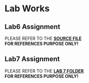 # Lab Works
## Lab6 Assignment
PLEASE REFER TO THE [**SOURCE FILE**](https://github.com/weicai812/Data-Science/blob/main/LabWorks/Lab6.R)  
**FOR REFERENCES PURPOSE ONLY!**

## Lab7 Assignment
PLEASE REFER TO THE [**LAB 7 FOLDER**](https://github.com/weicai812/Data-Science/tree/main/LabWorks/Lab7)  
**FOR REFERENCES PURPOSE ONLY!**
